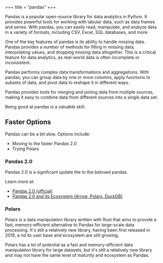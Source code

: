 +++
title = "pandas"
+++

Pandas is a popular open-source library for data analytics in Python. 
It provides powerful tools for working with tabular data, 
such as data frames and series. 
With pandas, you can easily read, manipulate, and analyze data 
in a variety of formats, including CSV, Excel, SQL databases, and more.

One of the key features of pandas is its ability to handle missing data. 
Pandas provides a number of methods for filling in missing data, 
interpolating values, and dropping missing data altogether. 
This is a critical feature for data analytics, 
as real-world data is often incomplete or inconsistent.

Pandas performs complex data transformations and aggregations. 
With pandas, you can group data by one or more columns, 
apply functions to subsets of data, and pivot data to reshape it in different ways.

Pandas provides tools for merging and joining data from multiple sources, 
making it easy to combine data from different sources into a single data set.

Being good at pandas is a valuable skill.

## Faster Options

Pandas can be a bit slow. Options include:

- Moving to the faster Pandas 2.0
- Trying Polars


### Pandas 2.0

Pandas 2.0 is a significant update the to the beloved pandas.

Learn more at:

- [Pandas 2.0 (official)](https://pandas.pydata.org/docs/dev/index.html)
- [Pandas 2.0 and its Ecosystem (Arrow, Polars, DuckDB)](https://airbyte.com/blog/pandas-2-0-ecosystem-arrow-polars-duckdb)


### Polars

Polars is a data manipulation library written with Rust that aims to provide a fast, 
memory-efficient alternative to Pandas for large-scale data processing. 
It's still a relatively new library, having been first released in 2019, a
nd its user base and ecosystem are still growing.

Polars has a lot of potential as a fast and memory-efficient data manipulation 
library for large datasets, but it's still a relatively new library and may
 not have the same level of maturity and ecosystem as Pandas.